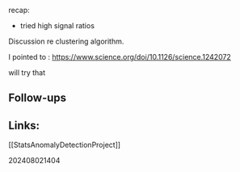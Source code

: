 recap: 
- tried high signal ratios

Discussion re clustering algorithm. 

I pointed to :
https://www.science.org/doi/10.1126/science.1242072

will try that

## Follow-ups


## Links: 
[[StatsAnomalyDetectionProject]]



202408021404
